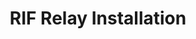 ---
layout: redirect
title: RIF Relay Installation
tags: rif, envelope, relay, user, guide, install
permalink: /guides/rif-relay/install/
redirect: /guides/rif-relay/installation-requirements/
---